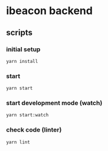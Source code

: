 # ibeacon backend

## scripts

### initial setup

    yarn install

### start

    yarn start

### start development mode (watch)

    yarn start:watch

### check code (linter)

    yarn lint
